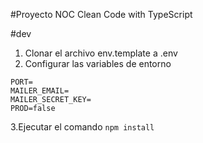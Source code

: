 #Proyecto NOC
Clean Code with TypeScript

#dev
1. Clonar el archivo env.template a .env
2. Configurar las variables de entorno
```
PORT=
MAILER_EMAIL=
MAILER_SECRET_KEY=
PROD=false
```
3.Ejecutar el comando `npm install`
